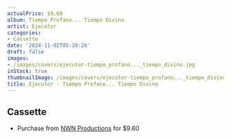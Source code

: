 ```yaml
---
actualPrice: $9.60
album: Tiempo Profano... Tiempo Divino
artist: Ejecutor
categories:
- Cassette
date: '2024-11-02T05:28:26'
draft: false
images:
- /images/covers/ejecutor-tiempo_profano..._tiempo_divino.jpg
inStock: true
thumbnailImage: /images/covers/ejecutor-tiempo_profano..._tiempo_divino-thumb.jpg
title: Ejecutor - Tiempo Profano... Tiempo Divino
---
```


## Cassette
* Purchase from [NWN Productions](http://shop.nwnprod.com/index.php?route=product/product&path=73&product_id=21212&sort=pd.name&order=ASC) for $9.60
